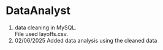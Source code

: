 # DataAnalyst
1. data cleaning in MySQL.  
File used layoffs.csv.
2. 02/06/2025 
Added data analysis using the cleaned data
